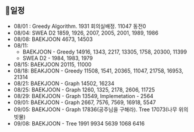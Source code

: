 ## 📅일정

- 08/01 : Greedy Algorithm. 1931 회의실배정. 11047 동전0
- 08/04: SWEA D2 1859, 1926, 2007, 2005, 2001, 1989, 1986
- 08/08: BAEKJOON 4673, 14503
- 08/11: 
  - BAEKJOON - Greedy 14916, 1343, 2217, 13305, 1758, 20300, 11399
  - SWEA D2 - 1984, 1983, 1979
- 08/15: BAEKJOON 20115, 11000
- 08/18: BEAKJOON - Greedy 11508, 1541, 20365, 11047, 21758, 16953, 21314
- 08/21: BAEKJOON - Graph 14502, 16234
- 08/25: BAEKJOON - Graph 1260, 1325, 2178, 2606, 11725
- 08/29: BAEKJOON - Graph 13549, Implemetation - 2564
- 09/01: BAEKJOON - Graph 2667, 7576, 7569, 16918, 5547
- 09/05: BAEKJOON - Graph 17836(공주님을 구해라). Tree 17073(나무 위의 빗물)
- 09/08: BAEKJOON - Tree 1991 9934 5639 1068 6416

